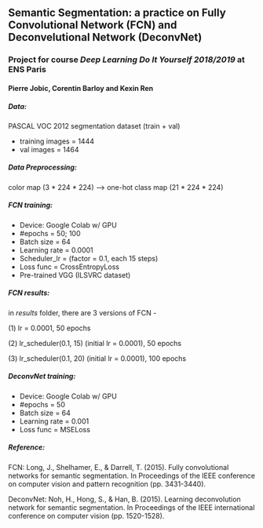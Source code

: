 ## Semantic Segmentation: a practice on Fully Convolutional Network (FCN) and Deconvelutional Network (DeconvNet)
### Project for course _Deep Learning Do It Yourself 2018/2019_ at ENS Paris


#### Pierre Jobic, Corentin Barloy and Kexin Ren


##### Data:
PASCAL VOC 2012 segmentation dataset (train + val)
- training images = 1444
- val images = 1464



##### Data Preprocessing:
color map (3 * 224 * 224) --> one-hot class map (21 * 224 * 224)



##### FCN training:
- Device: Google Colab w/ GPU
- #epochs = 50; 100
- Batch size = 64
- Learning rate = 0.0001 
- Scheduler_lr = (factor = 0.1, each 15 steps)
- Loss func =  CrossEntropyLoss
- Pre-trained VGG (ILSVRC dataset)



##### FCN results:
in _results_ folder, there are 3 versions of FCN -

(1) lr = 0.0001, 50 epochs

(2) lr_scheduler(0.1, 15) (initial lr = 0.0001), 50 epochs

(3) lr_scheduler(0.1, 20) (initial lr = 0.0001), 100 epochs



##### DeconvNet training:
- Device: Google Colab w/ GPU
- #epochs = 50
- Batch size = 64
- Learning rate = 0.001
- Loss func =  MSELoss



##### Reference:
FCN: Long, J., Shelhamer, E., & Darrell, T. (2015). Fully convolutional networks for semantic segmentation. In Proceedings of the IEEE conference on computer vision and pattern recognition (pp. 3431-3440).


DeconvNet: Noh, H., Hong, S., & Han, B. (2015). Learning deconvolution network for semantic segmentation. In Proceedings of the IEEE international conference on computer vision (pp. 1520-1528).

